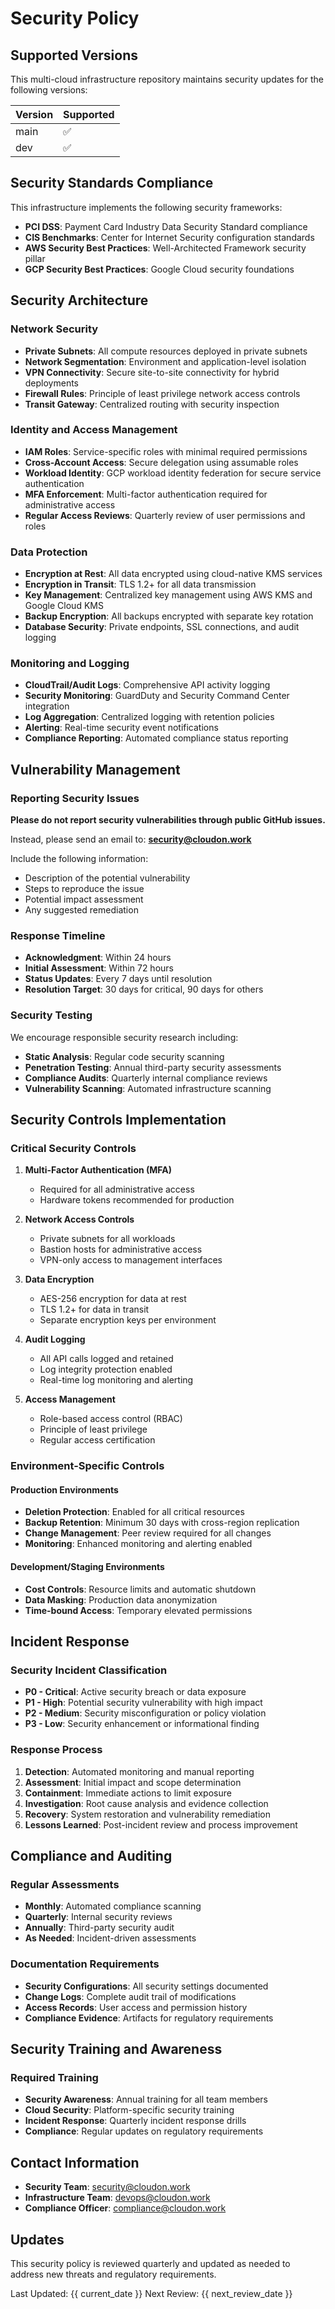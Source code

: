 # Security Policy

## Supported Versions

This multi-cloud infrastructure repository maintains security updates for the following versions:

| Version | Supported          |
| ------- | ------------------ |
| main    | :white_check_mark: |
| dev     | :white_check_mark: |

## Security Standards Compliance

This infrastructure implements the following security frameworks:

- **PCI DSS**: Payment Card Industry Data Security Standard compliance
- **CIS Benchmarks**: Center for Internet Security configuration standards
- **AWS Security Best Practices**: Well-Architected Framework security pillar
- **GCP Security Best Practices**: Google Cloud security foundations

## Security Architecture

### Network Security

- **Private Subnets**: All compute resources deployed in private subnets
- **Network Segmentation**: Environment and application-level isolation
- **VPN Connectivity**: Secure site-to-site connectivity for hybrid deployments
- **Firewall Rules**: Principle of least privilege network access controls
- **Transit Gateway**: Centralized routing with security inspection

### Identity and Access Management

- **IAM Roles**: Service-specific roles with minimal required permissions
- **Cross-Account Access**: Secure delegation using assumable roles
- **Workload Identity**: GCP workload identity federation for secure service authentication
- **MFA Enforcement**: Multi-factor authentication required for administrative access
- **Regular Access Reviews**: Quarterly review of user permissions and roles

### Data Protection

- **Encryption at Rest**: All data encrypted using cloud-native KMS services
- **Encryption in Transit**: TLS 1.2+ for all data transmission
- **Key Management**: Centralized key management using AWS KMS and Google Cloud KMS
- **Backup Encryption**: All backups encrypted with separate key rotation
- **Database Security**: Private endpoints, SSL connections, and audit logging

### Monitoring and Logging

- **CloudTrail/Audit Logs**: Comprehensive API activity logging
- **Security Monitoring**: GuardDuty and Security Command Center integration
- **Log Aggregation**: Centralized logging with retention policies
- **Alerting**: Real-time security event notifications
- **Compliance Reporting**: Automated compliance status reporting

## Vulnerability Management

### Reporting Security Issues

**Please do not report security vulnerabilities through public GitHub issues.**

Instead, please send an email to: **security@cloudon.work**

Include the following information:
- Description of the potential vulnerability
- Steps to reproduce the issue
- Potential impact assessment
- Any suggested remediation

### Response Timeline

- **Acknowledgment**: Within 24 hours
- **Initial Assessment**: Within 72 hours
- **Status Updates**: Every 7 days until resolution
- **Resolution Target**: 30 days for critical, 90 days for others

### Security Testing

We encourage responsible security research including:

- **Static Analysis**: Regular code security scanning
- **Penetration Testing**: Annual third-party security assessments
- **Compliance Audits**: Quarterly internal compliance reviews
- **Vulnerability Scanning**: Automated infrastructure scanning

## Security Controls Implementation

### Critical Security Controls

1. **Multi-Factor Authentication (MFA)**
   - Required for all administrative access
   - Hardware tokens recommended for production

2. **Network Access Controls**
   - Private subnets for all workloads
   - Bastion hosts for administrative access
   - VPN-only access to management interfaces

3. **Data Encryption**
   - AES-256 encryption for data at rest
   - TLS 1.2+ for data in transit
   - Separate encryption keys per environment

4. **Audit Logging**
   - All API calls logged and retained
   - Log integrity protection enabled
   - Real-time log monitoring and alerting

5. **Access Management**
   - Role-based access control (RBAC)
   - Principle of least privilege
   - Regular access certification

### Environment-Specific Controls

#### Production Environments
- **Deletion Protection**: Enabled for all critical resources
- **Backup Retention**: Minimum 30 days with cross-region replication
- **Change Management**: Peer review required for all changes
- **Monitoring**: Enhanced monitoring and alerting enabled

#### Development/Staging Environments  
- **Cost Controls**: Resource limits and automatic shutdown
- **Data Masking**: Production data anonymization
- **Time-bound Access**: Temporary elevated permissions

## Incident Response

### Security Incident Classification

- **P0 - Critical**: Active security breach or data exposure
- **P1 - High**: Potential security vulnerability with high impact
- **P2 - Medium**: Security misconfiguration or policy violation
- **P3 - Low**: Security enhancement or informational finding

### Response Process

1. **Detection**: Automated monitoring and manual reporting
2. **Assessment**: Initial impact and scope determination
3. **Containment**: Immediate actions to limit exposure
4. **Investigation**: Root cause analysis and evidence collection
5. **Recovery**: System restoration and vulnerability remediation
6. **Lessons Learned**: Post-incident review and process improvement

## Compliance and Auditing

### Regular Assessments

- **Monthly**: Automated compliance scanning
- **Quarterly**: Internal security reviews
- **Annually**: Third-party security audit
- **As Needed**: Incident-driven assessments

### Documentation Requirements

- **Security Configurations**: All security settings documented
- **Change Logs**: Complete audit trail of modifications
- **Access Records**: User access and permission history
- **Compliance Evidence**: Artifacts for regulatory requirements

## Security Training and Awareness

### Required Training

- **Security Awareness**: Annual training for all team members
- **Cloud Security**: Platform-specific security training
- **Incident Response**: Quarterly incident response drills
- **Compliance**: Regular updates on regulatory requirements

## Contact Information

- **Security Team**: security@cloudon.work
- **Infrastructure Team**: devops@cloudon.work
- **Compliance Officer**: compliance@cloudon.work

## Updates

This security policy is reviewed quarterly and updated as needed to address new threats and regulatory requirements.

Last Updated: {{ current_date }}
Next Review: {{ next_review_date }}